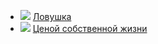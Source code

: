 * ![](/books/det_action/Ли%20Чайлд/Ловушка.jpg) [Ловушка](/books/det_action/Ли%20Чайлд/Ловушка)
* ![](/books/det_action/Ли%20Чайлд/Ценой%20собственной%20жизни.jpg) [Ценой собственной жизни](/books/det_action/Ли%20Чайлд/Ценой%20собственной%20жизни)
